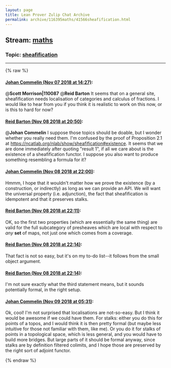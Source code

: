 ```yaml
---
layout: page
title: Lean Prover Zulip Chat Archive 
permalink: archive/116395maths/41566sheafification.html
---
```


## Stream: [maths](index.html)
### Topic: [sheafification](41566sheafification.html)

---


{% raw %}
#### [ Johan Commelin (Nov 07 2018 at 14:27)](https://leanprover.zulipchat.com/#narrow/stream/116395-maths/topic/sheafification/near/146939281):
@**Scott Morrison|110087** @**Reid Barton** It seems that on a general site, sheafification needs localisation of categories and calculus of fractions. I would like to hear from you if you think it is realistic to work on this now, or is this to hard for now?

#### [ Reid Barton (Nov 08 2018 at 20:50)](https://leanprover.zulipchat.com/#narrow/stream/116395-maths/topic/sheafification/near/147324157):
@**Johan Commelin** I suppose those topics should be doable, but I wonder whether you really need them.
I'm confused by the proof of Proposition 2.1 at https://ncatlab.org/nlab/show/sheafification#existence. It seems that we are done immediately after quoting "result 1", if all we care about is the existence of a sheafification functor.
I suppose you also want to produce something resembling a formula for it?

#### [ Johan Commelin (Nov 08 2018 at 22:00)](https://leanprover.zulipchat.com/#narrow/stream/116395-maths/topic/sheafification/near/147328855):
Hmmm, I hope that it wouldn't matter how we prove the existence (by a construction, or indirectly) as long as we can provide an API. We will want the universal property (i.e. adjunction), the fact that sheafification is idempotent and that it preserves stalks.

#### [ Reid Barton (Nov 08 2018 at 22:11)](https://leanprover.zulipchat.com/#narrow/stream/116395-maths/topic/sheafification/near/147329569):
OK, so the first two properties (which are essentially the same thing) are valid for the full subcategory of presheaves which are local with respect to *any* **set** of maps, not just one which comes from a coverage.

#### [ Reid Barton (Nov 08 2018 at 22:14)](https://leanprover.zulipchat.com/#narrow/stream/116395-maths/topic/sheafification/near/147329726):
That fact is not so easy, but it's on my to-do list--it follows from the small object argument.

#### [ Reid Barton (Nov 08 2018 at 22:14)](https://leanprover.zulipchat.com/#narrow/stream/116395-maths/topic/sheafification/near/147329769):
I'm not sure exactly what the third statement means, but it sounds potentially formal, in the right setup.

#### [ Johan Commelin (Nov 09 2018 at 05:31)](https://leanprover.zulipchat.com/#narrow/stream/116395-maths/topic/sheafification/near/147350219):
Ok, cool! I'm not surprised that localisations are not-so-easy. But I think it would be awesome if we could have them.
For stalks: either you do this for points of a topos, and I would think it is then pretty formal (but maybe less intuitive for those not familiar with them, like me). Or you do it for stalks of points in a topological space, which is less general, and you would have to build more bridges. But large parts of it should be formal anyway, since stalks are by definition filtered colimits, and I hope those are preserved by the right sort of adjoint functor.


{% endraw %}
